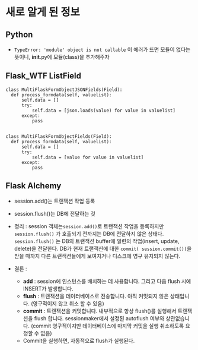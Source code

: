 # 새로 알게 된 정보

## Python
  - `TypeError: 'module' object is not callable` 이 에러가 뜨면 모듈이 없다는 뜻이니, __init__.py에 모듈(class)을 추가해주자 

## Flask_WTF ListField
  ```
  class MultiFlaskFormObjectJSONFields(Field):
    def process_formdata(self, valuelist):
        self.data = []
        try:
            self.data = [json.loads(value) for value in valuelist]
        except:
            pass


class MultiFlaskFormObjectFields(Field):
    def process_formdata(self, valuelist):
        self.data = []
        try:
            self.data = [value for value in valuelist]
        except:
            pass
  ```

## Flask Alchemy
  - session.add()는 트랜잭션 작업 등록
  - session.flush()는 DB에 전달하는 것

  - 정리 : session 객체는`session.add()`로 트랜잭션 작업을 등록하지만 `session.flush()` 가 호출되기 전까지는 DB에 전달하지 않은 상태다. `session.flush()` 는 DB의 트랜잭션 buffer에 일련의 작업(insert, update, delete)을 전달한다. DB가 현재 트랜잭션에 대한 `commit( session.commit())`을 받을 때까지 다른 트랜잭션들에게 보여지거나 디스크에 영구 유지되지 않는다.

  - 결론 : 

    - **add**  : session에 인스턴스를 배치하는 데 사용합니다. 그리고 다음 flush 시에 INSERT가 발생합니다.
    - **flush**  : 트랜잭션을 데이터베이스로 전송합니다. 아직 커밋되지 않은 상태입니다. (영구적이지 않고 취소 할 수 있음)
    - **commit**  : 트랜잭션을 커밋합니다. 내부적으로 항상 flush()를 실행해서 트랜잭션을 flush 합니다. sessionmaker에서 설정된 autoflush 여부와 상관없습니다. (commit 영구적이지만 데이터베이스에 마지막 커밋을 실행 취소하도록 요청할 수 없음)
    - Commit을 실행하면, 자동적으로 flush가 실행된다.
